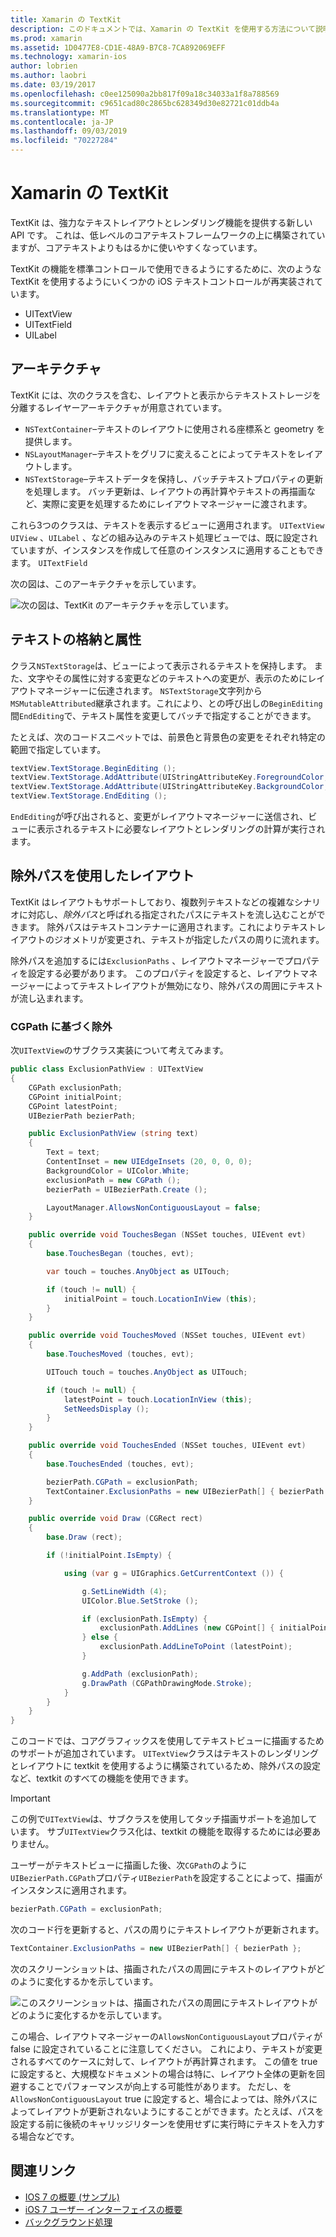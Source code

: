 ```yaml
---
title: Xamarin の TextKit
description: このドキュメントでは、Xamarin の TextKit を使用する方法について説明します。 TextKit は、強力なテキストレイアウトとレンダリング機能を提供します。
ms.prod: xamarin
ms.assetid: 1D0477E8-CD1E-48A9-B7C8-7CA892069EFF
ms.technology: xamarin-ios
author: lobrien
ms.author: laobri
ms.date: 03/19/2017
ms.openlocfilehash: c0ee125090a2bb817f09a18c34033a1f8a788569
ms.sourcegitcommit: c9651cad80c2865bc628349d30e82721c01ddb4a
ms.translationtype: MT
ms.contentlocale: ja-JP
ms.lasthandoff: 09/03/2019
ms.locfileid: "70227284"
---
```

# <a name="textkit-in-xamarinios"></a>Xamarin の TextKit

TextKit は、強力なテキストレイアウトとレンダリング機能を提供する新しい API です。 これは、低レベルのコアテキストフレームワークの上に構築されていますが、コアテキストよりもはるかに使いやすくなっています。

TextKit の機能を標準コントロールで使用できるようにするために、次のような TextKit を使用するようにいくつかの iOS テキストコントロールが再実装されています。

- UITextView
- UITextField
- UILabel

## <a name="architecture"></a>アーキテクチャ

TextKit には、次のクラスを含む、レイアウトと表示からテキストストレージを分離するレイヤーアーキテクチャが用意されています。

- `NSTextContainer`–テキストのレイアウトに使用される座標系と geometry を提供します。
- `NSLayoutManager`–テキストをグリフに変えることによってテキストをレイアウトします。
- `NSTextStorage`–テキストデータを保持し、バッチテキストプロパティの更新を処理します。 バッチ更新は、レイアウトの再計算やテキストの再描画など、実際に変更を処理するためにレイアウトマネージャーに渡されます。


これら3つのクラスは、テキストを表示するビューに適用されます。 `UITextView` `UIView` 、`UILabel` 、などの組み込みのテキスト処理ビューでは、既に設定されていますが、インスタンスを作成して任意のインスタンスに適用することもできます。 `UITextField`

次の図は、このアーキテクチャを示しています。

 ![](textkit-images/textkitarch.png "次の図は、TextKit のアーキテクチャを示しています。")

## <a name="text-storage-and-attributes"></a>テキストの格納と属性

クラス`NSTextStorage`は、ビューによって表示されるテキストを保持します。 また、文字やその属性に対する変更などのテキストへの変更が、表示のためにレイアウトマネージャーに伝達されます。 `NSTextStorage`文字列から`MSMutableAttributed`継承されます。これにより、との呼び出しの`BeginEditing`間`EndEditing`で、テキスト属性を変更してバッチで指定することができます。

たとえば、次のコードスニペットでは、前景色と背景色の変更をそれぞれ特定の範囲で指定しています。

```csharp
textView.TextStorage.BeginEditing ();
textView.TextStorage.AddAttribute(UIStringAttributeKey.ForegroundColor, UIColor.Green, new NSRange(200, 400));
textView.TextStorage.AddAttribute(UIStringAttributeKey.BackgroundColor, UIColor.Black, new NSRange(210, 300));
textView.TextStorage.EndEditing ();
```

`EndEditing`が呼び出されると、変更がレイアウトマネージャーに送信され、ビューに表示されるテキストに必要なレイアウトとレンダリングの計算が実行されます。

## <a name="layout-with-exclusion-path"></a>除外パスを使用したレイアウト

TextKit はレイアウトもサポートしており、複数列テキストなどの複雑なシナリオに対応し、*除外パス*と呼ばれる指定されたパスにテキストを流し込むことができます。 除外パスはテキストコンテナーに適用されます。これによりテキストレイアウトのジオメトリが変更され、テキストが指定したパスの周りに流れます。

除外パスを追加するには`ExclusionPaths` 、レイアウトマネージャーでプロパティを設定する必要があります。 このプロパティを設定すると、レイアウトマネージャーによってテキストレイアウトが無効になり、除外パスの周囲にテキストが流し込まれます。

### <a name="exclusion-based-on-a-cgpath"></a>CGPath に基づく除外

次`UITextView`のサブクラス実装について考えてみます。

```csharp
public class ExclusionPathView : UITextView
{
    CGPath exclusionPath;
    CGPoint initialPoint;
    CGPoint latestPoint;
    UIBezierPath bezierPath;

    public ExclusionPathView (string text)
    {
        Text = text;
        ContentInset = new UIEdgeInsets (20, 0, 0, 0);
        BackgroundColor = UIColor.White;
        exclusionPath = new CGPath ();
        bezierPath = UIBezierPath.Create ();

        LayoutManager.AllowsNonContiguousLayout = false;
    }

    public override void TouchesBegan (NSSet touches, UIEvent evt)
    {
        base.TouchesBegan (touches, evt);

        var touch = touches.AnyObject as UITouch;

        if (touch != null) {
            initialPoint = touch.LocationInView (this);
        }
    }

    public override void TouchesMoved (NSSet touches, UIEvent evt)
    {
        base.TouchesMoved (touches, evt);

        UITouch touch = touches.AnyObject as UITouch;

        if (touch != null) {
            latestPoint = touch.LocationInView (this);
            SetNeedsDisplay ();
        }
    }

    public override void TouchesEnded (NSSet touches, UIEvent evt)
    {
        base.TouchesEnded (touches, evt);

        bezierPath.CGPath = exclusionPath;
        TextContainer.ExclusionPaths = new UIBezierPath[] { bezierPath };
    }

    public override void Draw (CGRect rect)
    {
        base.Draw (rect);

        if (!initialPoint.IsEmpty) {

            using (var g = UIGraphics.GetCurrentContext ()) {

                g.SetLineWidth (4);
                UIColor.Blue.SetStroke ();

                if (exclusionPath.IsEmpty) {
                    exclusionPath.AddLines (new CGPoint[] { initialPoint, latestPoint });
                } else {
                    exclusionPath.AddLineToPoint (latestPoint);
                }

                g.AddPath (exclusionPath);
                g.DrawPath (CGPathDrawingMode.Stroke);
            }
        }
    }
}
```

このコードでは、コアグラフィックスを使用してテキストビューに描画するためのサポートが追加されています。 `UITextView`クラスはテキストのレンダリングとレイアウトに textkit を使用するように構築されているため、除外パスの設定など、textkit のすべての機能を使用できます。

> [!IMPORTANT]
> この例で`UITextView`は、サブクラスを使用してタッチ描画サポートを追加しています。 サブ`UITextView`クラス化は、textkit の機能を取得するためには必要ありません。



ユーザーがテキストビューに描画した後、次`CGPath`のように`UIBezierPath.CGPath`プロパティ`UIBezierPath`を設定することによって、描画がインスタンスに適用されます。

```csharp
bezierPath.CGPath = exclusionPath;
```

次のコード行を更新すると、パスの周りにテキストレイアウトが更新されます。

```csharp
TextContainer.ExclusionPaths = new UIBezierPath[] { bezierPath };
```

次のスクリーンショットは、描画されたパスの周囲にテキストのレイアウトがどのように変化するかを示しています。

<!-- ![](textkit-images/exclusionpath1.png "This screenshot illustrates how the text layout changes to flow around the drawn path")-->
![](textkit-images/exclusionpath2.png "このスクリーンショットは、描画されたパスの周囲にテキストレイアウトがどのように変化するかを示しています。")

この場合、レイアウトマネージャーの`AllowsNonContiguousLayout`プロパティが false に設定されていることに注意してください。 これにより、テキストが変更されるすべてのケースに対して、レイアウトが再計算されます。 この値を true に設定すると、大規模なドキュメントの場合は特に、レイアウト全体の更新を回避することでパフォーマンスが向上する可能性があります。 ただし、を`AllowsNonContiguousLayout` true に設定すると、場合によっては、除外パスによってレイアウトが更新されないようにすることができます。たとえば、パスを設定する前に後続のキャリッジリターンを使用せずに実行時にテキストを入力する場合などです。


## <a name="related-links"></a>関連リンク

- [IOS 7 の概要 (サンプル)](https://docs.microsoft.com/samples/xamarin/ios-samples/introtoios7)
- [iOS 7 ユーザー インターフェイスの概要](~/ios/platform/introduction-to-ios7/ios7-ui.md)
- [バックグラウンド処理](~/ios/app-fundamentals/backgrounding/index.md)
